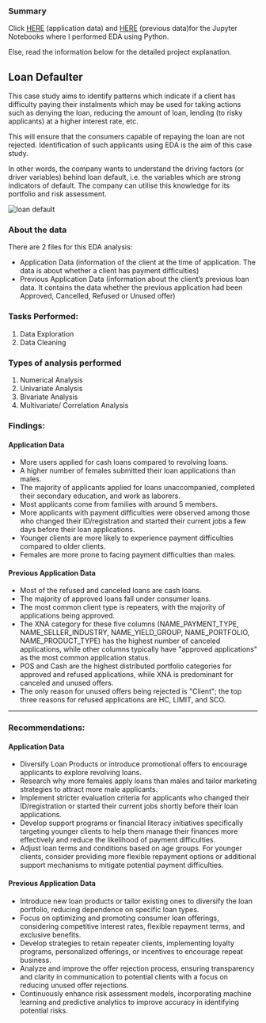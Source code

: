 ### Summary
Click [HERE](https://github.com/haiilingg/EDA-project/blob/main/EDA%20project-HLT%20(application%20data).ipynb) (application data) and [HERE](https://github.com/haiilingg/EDA-project/blob/main/EDA%20project-HLT(%20previous%20data).ipynb) (previous data)for the Jupyter Notebooks where I performed EDA using Python.

Else, read the information below for the detailed project explanation.

## Loan Defaulter
This case study aims to identify patterns which indicate if a client has difficulty paying their instalments which may be used for taking actions such as denying the loan, reducing the amount of loan, lending (to risky applicants) at a higher interest rate, etc. 

This will ensure that the consumers capable of repaying the loan are not rejected. Identification of such applicants using EDA is the aim of this case study.

In other words, the company wants to understand the driving factors (or driver variables) behind loan default, i.e. the variables which are strong indicators of default. The company can utilise this knowledge for its portfolio and risk assessment.

![loan default](https://github.com/haiilingg/EDA-project/assets/130296433/cb8101e6-e355-44b2-9a6c-5b8fec6c2ac5)

### About the data
There are 2 files for this EDA analysis:
- Application Data (information of the client at the time of application. The data is about whether a client has payment difficulties)
- Previous Application Data (information about the client’s previous loan data. It contains the data whether the previous application had been Approved, Cancelled, Refused or Unused offer)

### Tasks Performed:
1. Data Exploration
2. Data Cleaning

### Types of analysis performed
1. Numerical Analysis
2. Univariate Analysis
3. Bivariate Analysis
4. Multivariate/ Correlation Analysis

### Findings:
#### Application Data
- More users applied for cash loans compared to revolving loans.
- A higher number of females submitted their loan applications than males.
- The majority of applicants applied for loans unaccompanied, completed their secondary education, and work as laborers.
- Most applicants come from families with around 5 members.
- More applicants with payment difficulties were observed among those who changed their ID/registration and started their current jobs a few days before their loan applications.
- Younger clients are more likely to experience payment difficulties compared to older clients.
- Females are more prone to facing payment difficulties than males.

#### Previous Application Data
- Most of the refused and canceled loans are cash loans.
- The majority of approved loans fall under consumer loans.
- The most common client type is repeaters, with the majority of applications being approved.
- The XNA category for these five columns (NAME_PAYMENT_TYPE, NAME_SELLER_INDUSTRY, NAME_YIELD_GROUP, NAME_PORTFOLIO, NAME_PRODUCT_TYPE) has the highest number of canceled applications, while other columns typically have "approved applications" as the most common application status.
- POS and Cash are the highest distributed portfolio categories for approved and refused applications, while XNA is predominant for canceled and unused offers.
- The only reason for unused offers being rejected is "Client"; the top three reasons for refused applications are HC, LIMIT, and SCO.

----------------------------------------------------------------------------------------------------------------------------------------

### Recommendations:
#### Application Data
- Diversify Loan Products or introduce promotional offers to encourage applicants to explore revolving loans.
- Research why more females apply loans than males and tailor marketing strategies to attract more male applicants. 
- Implement stricter evaluation criteria for applicants who changed their ID/registration or started their current jobs shortly before their loan applications.
- Develop support programs or financial literacy initiatives specifically targeting younger clients to help them manage their finances more effectively and reduce the likelihood of payment difficulties.
- Adjust loan terms and conditions based on age groups. For younger clients, consider providing more flexible repayment options or additional support mechanisms to mitigate potential payment difficulties.

#### Previous Application Data
- Introduce new loan products or tailor existing ones to diversify the loan portfolio, reducing dependence on specific loan types.
- Focus on optimizing and promoting consumer loan offerings, considering competitive interest rates, flexible repayment terms, and exclusive benefits.
- Develop strategies to retain repeater clients, implementing loyalty programs, personalized offerings, or incentives to encourage repeat business.
- Analyze and improve the offer rejection process, ensuring transparency and clarity in communication to potential clients with a focus on reducing unused offer rejections.
- Continuously enhance risk assessment models, incorporating machine learning and predictive analytics to improve accuracy in identifying potential risks.
